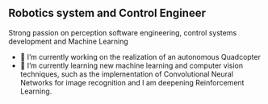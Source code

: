 ## Robotics system and Control Engineer

Strong passion on perception software engineering, control systems development and Machine Learning 

- 🔭 I’m currently working on the realization of an autonomous Quadcopter
- 🌱 I’m currently learning new machine learning and computer vision techniques, such as the implementation of Convolutional Neural Networks for image recognition and I am deepening Reinforcement Learning.

